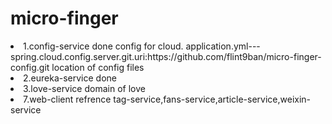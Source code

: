 # micro-finger

<li>1.config-service done
  config for cloud.
  application.yml---spring.cloud.config.server.git.uri:https://github.com/flint9ban/micro-finger-config.git location of config files
  </li>
<li>2.eureka-service done</li>
<li>3.love-service
  domain of love</li>
<li>7.web-client
  refrence tag-service,fans-service,article-service,weixin-service</li>
